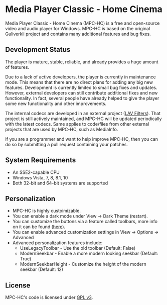 # Media Player Classic - Home Cinema

Media Player Classic - Home Cinema (MPC-HC) is a free and open-source video and audio player for Windows. MPC-HC is based on the original Guliverkli project and contains many additional features and bug fixes.

## Development Status

The player is mature, stable, reliable, and already provides a huge amount of features.

Due to a lack of active developers, the player is currently in maintenance mode. This means that there are no direct plans for adding any big new features. Development is currently limited to small bug fixes and updates. However, external developers can still contribute additional fixes and new functionality. In fact, several people have already helped to give the player some new functionality and other improvements.

The internal codecs are developed in an external project ([LAV Filters](https://github.com/Nevcairiel/LAVFilters)). That project is still actively maintained, and MPC-HC will be updated periodically with the latest codecs. Same applies to code/files from other external projects that are used by MPC-HC, such as MediaInfo.

If you are a programmer and want to help improve MPC-HC, then you can do so by submitting a pull request containing your patches.

## System Requirements

* An SSE2-capable CPU
* Windows Vista, 7, 8, 8.1, 10
* Both 32-bit and 64-bit systems are supported

## Personalization

* MPC-HC is highly custoimizable.
* You can enable a dark mode under View -> Dark Theme (restart).
* You can customize the buttons via a feature called toolbars, more info on it can be found ([here](https://www.midnightdust.eu/mpc-hc)).
* You can enable advanced customization settings in View -> Options -> Advanced
* Advanced personalization features include:
  * UseLegacyToolbar - Use the old toolbar (Default: False)
  * ModernSeekbar - Enable a more modern looking seekbar (Default: True)
  * ModernSeekbarHeight - Customize the height of the modern seekbar (Default: 12)

## License

MPC-HC's code is licensed under [GPL v3](/COPYING.txt).
